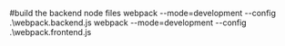 #build the backend node files
webpack --mode=development --config .\webpack.backend.js
webpack --mode=development --config .\webpack.frontend.js